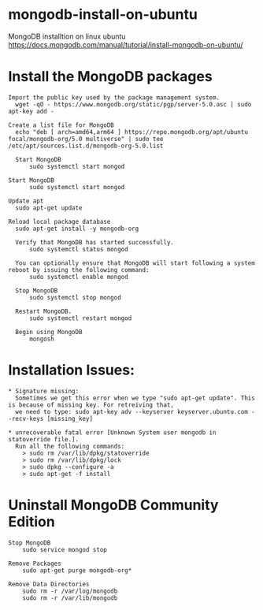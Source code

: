 # mongodb-install-on-ubuntu

MongoDB installtion on linux ubuntu https://docs.mongodb.com/manual/tutorial/install-mongodb-on-ubuntu/
	
# Install the MongoDB packages

  ```
  Import the public key used by the package management system.
    wget -qO - https://www.mongodb.org/static/pgp/server-5.0.asc | sudo apt-key add -

  Create a list file for MongoDB
    echo "deb [ arch=amd64,arm64 ] https://repo.mongodb.org/apt/ubuntu focal/mongodb-org/5.0 multiverse" | sudo tee /etc/apt/sources.list.d/mongodb-org-5.0.list
	
	Start MongoDB
		sudo systemctl start mongod
  
  Start MongoDB
		sudo systemctl start mongod
  
  Update apt
    sudo apt-get update
  
  Reload local package database
    sudo apt-get install -y mongodb-org
  
	Verify that MongoDB has started successfully.
		sudo systemctl status mongod
	
	You can optionally ensure that MongoDB will start following a system reboot by issuing the following command:
		sudo systemctl enable mongod
	
	Stop MongoDB
		sudo systemctl stop mongod
	
	Restart MongoDB.
		sudo systemctl restart mongod
		
	Begin using MongoDB
		mongosh 
```    

  # Installation Issues:
    * Signature missing:
      Sometimes we get this error when we type "sudo apt-get update". This is because of missing key. For retreiving that,
      we need to type: sudo apt-key adv --keyserver keyserver.ubuntu.com --recv-keys [missing_key]
      
    * unrecoverable fatal error [Unknown System user mongodb in statoverride file.].
      Run all the following commands:
        > sudo rm /var/lib/dpkg/statoverride
        > sudo rm /var/lib/dpkg/lock
        > sudo dpkg --configure -a
        > sudo apt-get -f install
         
# Uninstall MongoDB Community Edition
	Stop MongoDB
		sudo service mongod stop
	
	Remove Packages
		sudo apt-get purge mongodb-org*
	
	Remove Data Directories
		sudo rm -r /var/log/mongodb
		sudo rm -r /var/lib/mongodb
